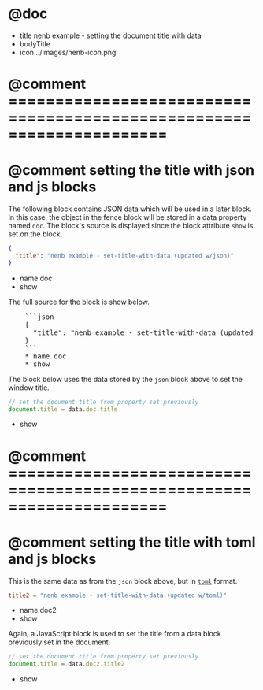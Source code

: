 # @doc
* title nenb example - setting the document title with data
* bodyTitle
* icon ../images/nenb-icon.png

# @comment =====================================================================
# @comment setting the title with json and js blocks

The following block contains JSON data which will be used in a later block.
In this case, the object in the fence block will be stored in a data property
named `doc`.  The block's source is displayed since the block attribute `show`
is set on the block.

```json
{
  "title": "nenb example - set-title-with-data (updated w/json)"
}
```
* name doc
* show

The full source for the block is show below.

<pre>
    ```json
    {
      "title": "nenb example - set-title-with-data (updated w/json)"
    }
    ```
    * name doc
    * show
</pre>

The block below uses the data stored by the `json` block above to set the
window title.

```js
// set the document title from property set previously
document.title = data.doc.title
```
* show

# @comment =====================================================================
# @comment setting the title with toml and js blocks

This is the same data as from the `json` block above, but in [`toml`][toml]
format.

[toml]: https://github.com/toml-lang/toml

```toml
title2 = "nenb example - set-title-with-data (updated w/toml)"
```
* name doc2
* show

Again, a JavaScript block is used to set the title from a data block previously
set in the document.

```js
// set the document title from property set previously
document.title = data.doc2.title2
```
* show
